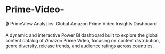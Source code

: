 # Prime-Video-

🎬 PrimeView Analytics: Global Amazon Prime Video Insights Dashboard

A dynamic and interactive Power BI dashboard built to explore the global content catalog of Amazon Prime Video, focusing on content distribution, genre diversity, release trends, and audience ratings across countries.


